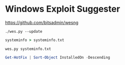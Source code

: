 # Windows Exploit Suggester

https://github.com/bitsadmin/wesng


```shell
./wes.py --update
```

```cmd
systeminfo > systeminfo.txt
```

```shell
wes.py systeminfo.txt
```

```powershell
Get-HotFix | Sort-Object InstalledOn -Descending
```